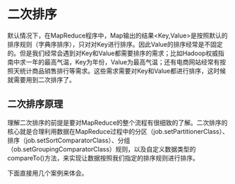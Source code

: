 # 二次排序

默认情况下，在MapReduce程序中，Map输出的结果<Key,Value>是按照默认的排序规则（字典序排序），只对对Key进行排序。因此Value的排序经常是不固定的。但是我们经常会遇到对Key和Value都需要排序的需求；比如Hadoop权威指南中求一年的最高气温，Key为年份，Value为最高气温；还有电商网站经常有按照天统计商品销售排行等需求。这些需求需要对Key和Value都进行排序，这时候就需要用到二次排序了。

## 二次排序原理

理解二次排序的前提是要对MapReduce的整个流程有很细致的了解。二次排序的核心就是合理利用数据在MapReduce过程中的分区（job.setPartitionerClass）、排序（job.setSortComparatorClass）、分组（ob.setGroupingComparatorClass）规则，以及自定义数据类型的compareTo()方法，来实现让数据按照我们指定的排序规则进行排序。

下面直接用几个案例来体会。



